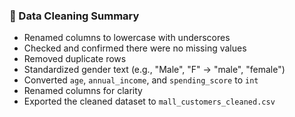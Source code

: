 
### 🧹 Data Cleaning Summary

- Renamed columns to lowercase with underscores
- Checked and confirmed there were no missing values
- Removed duplicate rows
- Standardized gender text (e.g., "Male", "F" → "male", "female")
- Converted `age`, `annual_income`, and `spending_score` to `int`
- Renamed columns for clarity
- Exported the cleaned dataset to `mall_customers_cleaned.csv`
